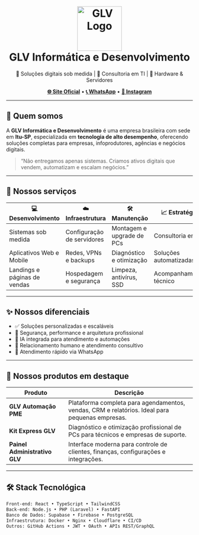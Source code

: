 <!-- GLV-INFORMATICA - README MODERNO -->

<h1 align="center">
<img src="./logo-glv.png" width="120" alt="GLV Logo" />
  <br />
  <strong>GLV Informática e Desenvolvimento</strong>
</h1>

<p align="center">
  🚀 Soluções digitais sob medida | 💼 Consultoria em TI | 🔧 Hardware & Servidores
</p>

<p align="center">
  <a href="https://www.glvinformatica.com.br"><strong>🌐 Site Oficial</strong></a> •
  <a href="https://wa.me/5511919167653"><strong>📞 WhatsApp</strong></a> •
  <a href="https://www.instagram.com/glvinformatica"><strong>📸 Instagram</strong></a>
</p>

---

## 💼 Quem somos

A **GLV Informática e Desenvolvimento** é uma empresa brasileira com sede em **Itu-SP**, especializada em **tecnologia de alto desempenho**, oferecendo soluções completas para empresas, infoprodutores, agências e negócios digitais.

> “Não entregamos apenas sistemas. Criamos ativos digitais que vendem, automatizam e escalam negócios.”

---

## 🧩 Nossos serviços

| 💻 Desenvolvimento | ☁️ Infraestrutura | 🛠️ Manutenção | 📈 Estratégia |
|--------------------|-------------------|----------------|---------------|
| Sistemas sob medida | Configuração de servidores | Montagem e upgrade de PCs | Consultoria em TI |
| Aplicativos Web e Mobile | Redes, VPNs e backups | Diagnóstico e otimização | Soluções automatizadas |
| Landings e páginas de vendas | Hospedagem e segurança | Limpeza, antivírus, SSD | Acompanhamento técnico |

---

## ✨ Nossos diferenciais

- ✅ Soluções personalizadas e escaláveis
- 🔐 Segurança, performance e arquitetura profissional
- 🤖 IA integrada para atendimento e automações
- 🤝 Relacionamento humano e atendimento consultivo
- 📲 Atendimento rápido via WhatsApp

---

## 🚀 Nossos produtos em destaque

| Produto | Descrição |
|--------|-----------|
| **GLV Automação PME** | Plataforma completa para agendamentos, vendas, CRM e relatórios. Ideal para pequenas empresas. |
| **Kit Express GLV** | Diagnóstico e otimização profissional de PCs para técnicos e empresas de suporte. |
| **Painel Administrativo GLV** | Interface moderna para controle de clientes, finanças, configurações e integrações. |

---

## 🛠️ Stack Tecnológica

```txt
Front-end: React • TypeScript • TailwindCSS
Back-end: Node.js • PHP (Laravel) • FastAPI
Banco de Dados: Supabase • Firebase • PostgreSQL
Infraestrutura: Docker • Nginx • Cloudflare • CI/CD
Outros: GitHub Actions • JWT • OAuth • APIs REST/GraphQL
